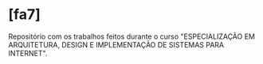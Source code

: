 # [fa7]

Repositório com os trabalhos feitos durante o curso "ESPECIALIZAÇÃO EM ARQUITETURA, DESIGN E IMPLEMENTAÇÃO DE SISTEMAS PARA INTERNET".
